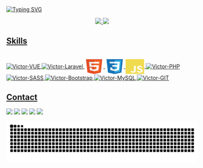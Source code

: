 [![Typing SVG](https://readme-typing-svg.herokuapp.com/?color=00bfbf&size=35&center=true&vCenter=true&width=1000&lines=HELLO,+MY+NAME+is+Victor+Soles;I+from+Brasil,+Guararapes+-+SP;I+study+systems+development+at+Unicesumar;Be+Welcome!+:%29)](https://git.io/typing-svg)

<div align="center">
  <a href="https://github.com/victorsoles">
  <img height="180em" src="https://github-readme-stats.vercel.app/api?username=victorsoles&show_icons=true&theme=dracula&include_all_commits=true&count_private=true"/>
  <img height="180em" src="https://github-readme-stats.vercel.app/api/top-langs/?username=victorsoles&layout=compact&langs_count=7&theme=dracula"/>
</div>
  
## Skills
  
<div style="display: inline_block"><br>
  <img align="center" alt="Victor-VUE" height="40" width="50" 
src="https://cdn.jsdelivr.net/gh/devicons/devicon/icons/vuejs/vuejs-original.svg" />   
  <img align="center" alt="Victor-Laravel" height="40" width="50" src="https://cdn.jsdelivr.net/gh/devicons/devicon@latest/icons/laravel/laravel-original.svg" />
  <img align="center" alt="Victor-HTML" height="40" width="50" src="https://raw.githubusercontent.com/devicons/devicon/master/icons/html5/html5-original.svg">
  <img align="center" alt="Victor-CSS" height="40" width="50" src="https://raw.githubusercontent.com/devicons/devicon/master/icons/css3/css3-original.svg">
  <img align="center" alt="Victor-Js" height="40" width="50" src="https://raw.githubusercontent.com/devicons/devicon/master/icons/javascript/javascript-plain.svg">
  <img align="center" alt="Victor-PHP" height="40" width="50" 
src="https://cdn.jsdelivr.net/gh/devicons/devicon/icons/php/php-original.svg" />
  <img align="center" alt="Victor-SASS" height="40" width="50" 
src="https://cdn.jsdelivr.net/gh/devicons/devicon/icons/sass/sass-original.svg" />
  <img align="center" alt="Victor-Bootstrap" height="40" width="50"
src="https://cdn.jsdelivr.net/gh/devicons/devicon/icons/bootstrap/bootstrap-original.svg" />
  <img align="center" alt="Victor-MySQL" height="40" width="50"
src="https://cdn.jsdelivr.net/gh/devicons/devicon/icons/mysql/mysql-original.svg" />
  <img align="center" alt="Victor-GIT" height="40" width="50"
src="https://cdn.jsdelivr.net/gh/devicons/devicon/icons/git/git-original.svg" />
</div>
  
## Contact 
 
<div>
  
  <a href="https://api.whatsapp.com/send?phone=5518996963987" target="_blank"><img src="https://img.shields.io/badge/WhatsApp-25D366?style=for-the-badge&logo=whatsapp&logoColor=white" target="_blank"></a>
  <a href="https://t.me/victorsoles" target="_blank"><img src="https://img.shields.io/badge/Telegram-2CA5E0?style=for-the-badge&logo=telegram&logoColor=white" target="_blank"></a>
  <a href="https://instagram.com/victorsolles" target="_blank"><img src="https://img.shields.io/badge/-Instagram-%23E4405F?style=for-the-badge&logo=instagram&logoColor=white" target="_blank"></a>
 <a href="https://www.linkedin.com/in/victor-soles-66b019241/" target="_blank"><img src="https://img.shields.io/badge/LinkedIn-0077B5?style=for-the-badge&logo=linkedin&logoColor=white" target="_blank"></a>
  <a href = "mailto:victorsoles09@gmail.com"><img src="https://img.shields.io/badge/Gmail-D14836?style=for-the-badge&logo=gmail&logoColor=white" target="_blank"></a>

<picture>
  <source media="(prefers-color-scheme: dark)" srcset="https://raw.githubusercontent.com/victorsoles/victorsoles/output/github-contribution-grid-snake-dark.svg">
  <source media="(prefers-color-scheme: light)" srcset="https://raw.githubusercontent.com/victorsoles/victorsoles/output/github-contribution-grid-snake.svg">
  <img alt="github contribution grid snake animation" src="https://raw.githubusercontent.com/victorsoles/victorsoles/output/github-contribution-grid-snake.svg">
</picture>
 
</div>
   

